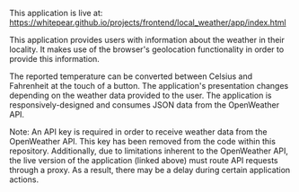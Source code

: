 This application is live at: https://whitepear.github.io/projects/frontend/local_weather/app/index.html

This application provides users with information about the weather in their locality. It makes use of the browser's geolocation functionality in order to provide this information.

The reported temperature can be converted between Celsius and Fahrenheit at the touch of a button. The application's presentation changes depending on the weather data provided to the user. The application is responsively-designed and consumes JSON data from the OpenWeather API.

Note: An API key is required in order to receive weather data from the OpenWeather API. This key has been removed from the code within this repository. Additionally, due to limitations inherent to the OpenWeather API, the live version of the application (linked above) must route API requests through a proxy. As a result, there may be a delay during certain application actions.